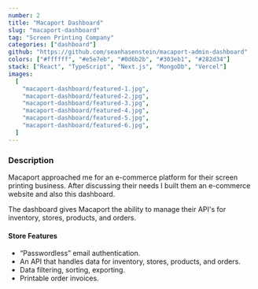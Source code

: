 ```yaml
---
number: 2
title: "Macaport Dashboard"
slug: "macaport-dashboard"
tag: "Screen Printing Company"
categories: ["dashboard"]
github: "https://github.com/seanhasenstein/macaport-admin-dashboard"
colors: ["#ffffff", "#e5e7eb", "#0d6b2b", "#303eb1", "#282d34"]
stack: ["React", "TypeScript", "Next.js", "MongoDb", "Vercel"]
images:
  [
    "macaport-dashboard/featured-1.jpg",
    "macaport-dashboard/featured-2.jpg",
    "macaport-dashboard/featured-3.jpg",
    "macaport-dashboard/featured-4.jpg",
    "macaport-dashboard/featured-5.jpg",
    "macaport-dashboard/featured-6.jpg",
  ]
---
```


### Description

Macaport approached me for an e-commerce platform for their screen printing business. After discussing their needs I built them an e-commerce website and also this dashboard.

The dashboard gives Macaport the ability to manage their API's for inventory, stores, products, and orders.

#### Store Features

- “Passwordless” email authentication.
- An API that handles data for inventory, stores, products, and orders.
- Data filtering, sorting, exporting.
- Printable order invoices.
